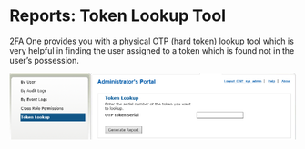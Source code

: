 # Reports: Token Lookup Tool
2FA One provides you with a physical OTP (hard token) lookup tool which is very helpful in finding the user assigned to a token which is found not in the user’s possession. 

![Token Lookup Tool](images/tokenLookupTool.png)
 


